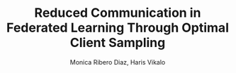 ---
paperId: 28
author: Monica Ribero Diaz, Haris Vikalo
publicationauthor: Ribero Diaz, M. et al
title: Reduced Communication in Federated Learning Through Optimal Client Sampling
pitch: https://slideslive.com/38930529/reduced-communication-in-federated-learning-via-optimal-client-sampling?ref=folder-55828
poster: Poster_Monica_Ribero
alt: --
type: Poster
topic: Machine Learning
subtopic: Deep Learning
link: 
conference: icml
year: 2020
tags: icml-2020
location: Virtual
---